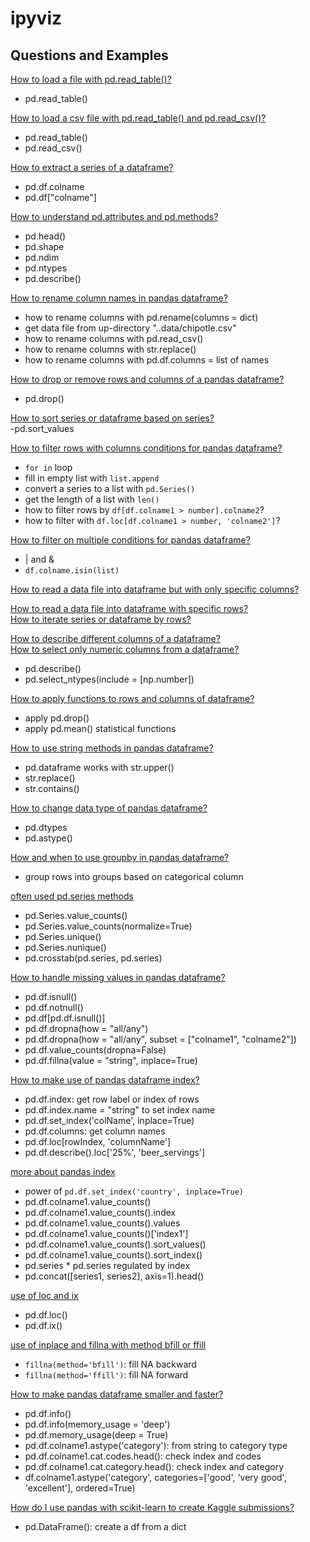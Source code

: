 # ipyviz

## Questions and Examples

[How to load a file with pd.read_table()?](http://localhost:8888/notebooks/scripts/Load%20file%20with%20pd.read_table.ipynb)    
- pd.read_table()

[How to load a csv file with pd.read_table() and pd.read_csv()?](http://localhost:8888/notebooks/scripts/How%20to%20load%20a%20csv%20file%20with%20pd.read_table%20and%20pd.read_csv%3F.ipynb)
- pd.read_table()
- pd.read_csv()   

[How to extract a series of a dataframe?](http://localhost:8888/notebooks/scripts/How%20to%20access%20a%20series%20of%20a%20dataframe%20with%20dot%20and%20brackets%20with%20strings%3F.ipynb)    
- pd.df.colname   
- pd.df["colname"]

[How to understand pd.attributes and pd.methods?](http://localhost:8888/notebooks/scripts/How%20to%20use%20pd.head%2C%20pd.shape%2C%20pd.ndim%2C%20pd.describe%2C%20pd.ntypes.ipynb)   
- pd.head()
- pd.shape
- pd.ndim  
- pd.ntypes
- pd.describe()   

[How to rename column names in pandas dataframe?](http://localhost:8888/notebooks/scripts/How%20to%20rename%20column%20names%20in%20pandas%20dataframe.ipynb)     
- how to rename columns with pd.rename(columns = dict)   
- get data file from up-directory "..data/chipotle.csv"   
- how to rename columns with pd.read_csv()    
- how to rename columns with str.replace()   
- how to rename columns with pd.df.columns = list of names

[How to drop or remove rows and columns of a pandas dataframe?](http://localhost:8888/notebooks/scripts/How%20to%20drop%20rows%20and%20columns%20of%20pandas%20dataframe%3F.ipynb)    
- pd.drop()   

[How to sort series or dataframe based on series?](http://localhost:8888/notebooks/scripts/How%20to%20sort%20series%20or%20dataframe%20based%20on%20series%3F%20.ipynb)    
-pd.sort_values

[How to filter rows with columns conditions for pandas dataframe?](http://localhost:8888/notebooks/scripts/How%20to%20filter%20rows%20with%20columns%20and%20conditions%20for%20pandas%20dataframe%3F.ipynb)        
- `for in` loop
- fill in empty list with `list.append`
- convert a series to a list with `pd.Series()`
- get the length of a list with `len()`
- how to filter rows by `df[df.colname1 > number].colname2`?
- how to filter with `df.loc[df.colname1 > number, 'colname2']`?

[How to filter on multiple conditions for pandas dataframe?](http://localhost:8888/notebooks/scripts/How%20to%20filter%20on%20multiple%20conditions%20for%20pandas%20dataframe%3F%20.ipynb)   
- | and &
- `df.colname.isin(list)`  

[How to read a data file into dataframe but with only specific columns?](http://localhost:8888/notebooks/scripts/How%20to%20read%20in%20data%20file%20into%20a%20dataframe%20with%20only%20specific%20columns%20%3F.ipynb)

[How to read a data file into dataframe with specific rows?](http://localhost:8888/notebooks/scripts/How%20to%20read%20in%20data%20file%20into%20dataframe%20with%20only%20specific%20rows%20.ipynb)    
[How to iterate series or dataframe by rows?](http://localhost:8888/notebooks/scripts/How%20to%20iterate%20series%20and%20dataframe%20by%20rows%3F%20.ipynb)    

[How to describe different columns of a dataframe?](http://localhost:8888/notebooks/scripts/How%20to%20use%20pd.describe%20and%20How%20to%20select%20only%20numeric%20columns%3F.ipynb)       
[How to select only numeric columns from a dataframe?](http://localhost:8888/notebooks/scripts/How%20to%20use%20pd.describe%20and%20How%20to%20select%20only%20numeric%20columns%3F.ipynb)    
- pd.describe()
- pd.select_ntypes(include = [np.number])


[How to apply functions to rows and columns of dataframe?](http://localhost:8888/notebooks/scripts/How%20to%20apply%20functions%20to%20rows%20and%20columns%20of%20dataframe%3F.ipynb)    
- apply pd.drop()
- apply pd.mean() statistical functions

[How to use string methods in pandas dataframe?](http://localhost:8888/notebooks/scripts/How%20to%20use%20string%20methods%20in%20pandas%20dataframe%3F.ipynb)    
- pd.dataframe works with str.upper()   
- str.replace()
- str.contains()

[How to change data type of pandas dataframe?](http://localhost:8888/notebooks/scripts/How%20to%20change%20data%20type%20of%20pandas%20dataframe%3F%20.ipynb)
- pd.dtypes
- pd.astype()

[How and when to use groupby in pandas dataframe?](http://localhost:8888/notebooks/scripts/How%20and%20when%20to%20use%20groupby%20in%20pandas%20dataframe%3F.ipynb)    
- group rows into groups based on categorical column

[often used pd.series methods](http://localhost:8888/notebooks/scripts/often%20used%20pd.series%20methods.ipynb)   
- pd.Series.value_counts()
- pd.Series.value_counts(normalize=True)
- pd.Series.unique()   
- pd.Series.nunique()
- pd.crosstab(pd.series, pd.series)

[How to handle missing values in pandas dataframe?](http://localhost:8888/notebooks/scripts/How%20to%20handle%20missing%20values%20in%20pandas%20dataframe%3F.ipynb)
- pd.df.isnull()
- pd.df.notnull()
- pd.df[pd.df.isnull()]
- pd.df.dropna(how = "all/any")
- pd.df.dropna(how = "all/any", subset = ["colname1", "colname2"])
- pd.df.value_counts(dropna=False)
- pd.df.fillna(value = "string", inplace=True)

[How to make use of pandas dataframe index?](http://localhost:8888/notebooks/scripts/How%20to%20make%20use%20of%20pandas%20dataframe%20index%3F.ipynb)
- pd.df.index: get row label or index of rows
- pd.df.index.name = "string" to set index name
- pd.df.set_index('colName', inplace=True)
- pd.df.columns: get column names
- pd.df.loc[rowIndex, 'columnName']
- pd.df.describe().loc['25%', 'beer_servings']

[more about pandas index](http://localhost:8888/notebooks/scripts/more%20about%20pandas%20index.ipynb)   
- power of `pd.df.set_index('country', inplace=True)`
- pd.df.colname1.value_counts()
- pd.df.colname1.value_counts().index
- pd.df.colname1.value_counts().values
- pd.df.colname1.value_counts()['index1']
- pd.df.colname1.value_counts().sort_values()
- pd.df.colname1.value_counts().sort_index()
- pd.series * pd.series regulated by index
- pd.concat([series1, series2], axis=1).head()


[use of loc and ix](http://localhost:8888/notebooks/scripts/use%20of%20loc%20and%20ix.ipynb)
- pd.df.loc()
- pd.df.ix()

[use of inplace and fillna with method bfill or ffill](http://localhost:8888/notebooks/scripts/use%20of%20inplace%20and%20dropna%20with%20method%20bfill%20or%20ffill.ipynb)
- `fillna(method='bfill')`: fill NA backward
- `fillna(method='ffill')`: fill NA forward


[How to make pandas dataframe smaller and faster?](http://localhost:8888/notebooks/scripts/How%20to%20make%20pandas%20dataframe%20smaller%20and%20faster.ipynb)
- pd.df.info()
- pd.df.info(memory_usage = 'deep')
- pd.df.memory_usage(deep = True)
- pd.df.colname1.astype('category'): from string to category type
- pd.df.colname1.cat.codes.head(): check index and codes
- pd.df.colname1.cat.category.head(): check index and category
- df.colname1.astype('category', categories=['good', 'very good', 'excellent'], ordered=True)

[How do I use pandas with scikit-learn to create Kaggle submissions?](http://localhost:8888/notebooks/scripts/How%20do%20I%20use%20pandas%20with%20scikit-learn%20to%20create%20Kaggle%20submissions%3F.ipynb)
- pd.DataFrame(): create a df from a dict
